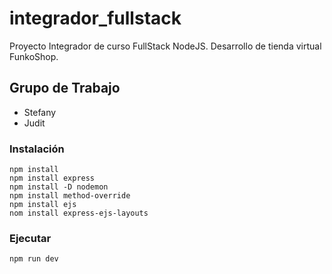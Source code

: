 # integrador_fullstack

Proyecto Integrador de curso FullStack NodeJS. Desarrollo de tienda virtual FunkoShop.

## Grupo de Trabajo

* Stefany
* Judit

### Instalación

```
npm install
npm install express
npm install -D nodemon
npm install method-override
npm install ejs
nom install express-ejs-layouts
```

### Ejecutar

```
npm run dev
```